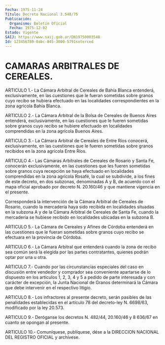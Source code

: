 ```yaml
---
Fecha: 1975-11-24
Título: Decreto Nacional 3.548/75
Publicación:
  Organismo: Boletín Oficial
  Fecha: 1975-12-02
Estado: Vigente
SAIJ: https://www.saij.gob.ar/DN19750003548
Id: 123456789-0abc-845-3000-5791soterced
---
```

# CAMARAS ARBITRALES DE CEREALES.

<a id="1"></a>
ARTICULO  1.-  La  Cámara Arbitral de Cereales de Bahía Blanca entenderá,  exclusivamente,    en  las  cuestiones  que  le  fueran sometidas sobre granos cuyo recibo  se  hubiera  efectuado  en  las localidades  correspondientes  en  la  zona  agrícola Bahía Blanca.

<a id="2"></a>
ARTICULO  2.-  La  Cámara  Arbitral de la Bolsa de Cereales de Buenos Aires entenderá, exclusivamente,  en  las  cuestiones que le fueren sometidas sobre granos cuyo recibo se hubiere  efectuado  en localidades    comprendidas  en  la  zona  agrícola  Buenos  Aires.

<a id="3"></a>
ARTICULO  3.-  La  Cámara  Arbitral  de Cereales de Entre Ríos conocerá,  exclusivamente,  en  las  cuestiones    que   le  fueren sometidas  sobre  granos recibidos en la zona agrícola Entre  Ríos.

<a id="4"></a>
ARTICULO  4.-  Las Cámaras Arbitrales de Cereales de Rosario y Santa  Fe, conocerán exclusivamente,  en  las  cuestiones  que  les fueren sometidas  sobre  granos cuya recepción se haya efectuado en localidades comprendidas en  la  zona  agrícola  Rosafé, la cual se subdivide,    a  los  fines  de  este  decreto,  en  dos  subzonas, denominadas A y  B,  de  acuerdo  con  el mapa oficial aprobado por decreto N. 20.160/46 y que mantiene vigencia  en  el presente.

Corresponderá la intervención de la Cámara Arbitral  de Cereales de Rosario,  cuando  la  mercadería  haya sido recibida en localidades situadas en la subzona A y de la Cámara  Arbitral  de  Cereales  de Santa  Fe,  cuando la mercadería se hubiese recibido en localidades ubicadas en la subzona B.

<a id="5"></a>
ARTICULO  5.-  La  Cámara  de  Cereales  y  Afines  de Córdoba entenderá  en  las cuestiones que le fueran sometidas sobre  granos cuyo recibo se efectuara en la provincia de Córdoba.

<a id="6"></a>
ARTICULO 6.- La Cámara Arbitral que entenderá cuando la zona de recibo  sea  común  será  la  elegida  por las partes contratantes, quienes podrán optar por una u otra.

<a id="7"></a>
ARTICULO 7.- Cuando por las circunstancias especiales del caso en discusión  entre  vendedor y comprador sea conveniente apartarse de lo dispuesto en los  artículos  1, 2, 3, 4 y 5 a pedido de parte interesada  y  con  carácter de excepción,  la  Junta  Nacional  de Granos determinará la  Cámara  que debe intervenir en el respectivo litigio.

<a id="8"></a>
ARTICULO  8.-  Los  infractores  al  presente  decreto,  serán pasibles  de  las  penalidades  establecidas  en el artículo 78 del decreto-ley N. 6698/63, modificado por la ley 20.573.

<a id="9"></a>
ARTICULO  9.-  Deróganse los decretos N. 482/44, 20.160/46 y 8 636/67 en cuanto se opongan al presente.

<a id="10"></a>
ARTICULO  10.-  Comuníquese,  publíquese,  dése a la DIRECCION NACIONAL DEL REGISTRO OFICIAL y archívese.